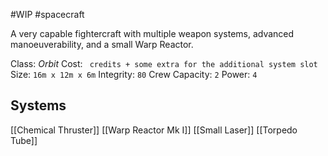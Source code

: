 #WIP #spacecraft

A very capable fightercraft with multiple weapon systems, advanced manoeuverability, and a small Warp Reactor.

Class: *Orbit*
Cost: ` credits + some extra for the additional system slot`
Size: `16m x 12m x 6m`
Integrity: `80`
Crew Capacity: `2`
Power: `4`

## Systems

[[Chemical Thruster]]
[[Warp Reactor Mk I]]
[[Small Laser]]
[[Torpedo Tube]]